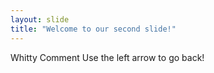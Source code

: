 ```yaml
---
layout: slide
title: "Welcome to our second slide!"
---
```

Whitty Comment
Use the left arrow to go back!
